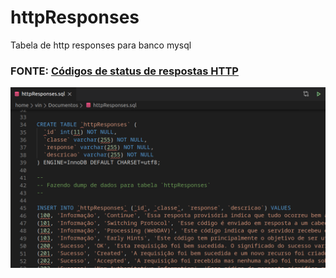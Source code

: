 # httpResponses
Tabela de http responses para banco mysql

### FONTE: [Códigos de status de respostas HTTP](https://developer.mozilla.org/pt-BR/docs/Web/HTTP/Status)

![Screenshot_20200313_132656](Screenshot_20200313_132656.png)

